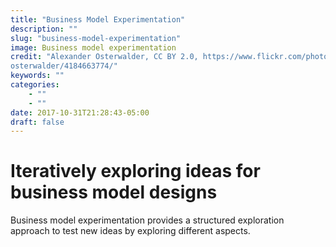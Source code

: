 ```yaml
---
title: "Business Model Experimentation"
description: ""
slug: "business-model-experimentation"
image: Business model experimentation
credit: "Alexander Osterwalder, CC BY 2.0, https://www.flickr.com/photos/osterwalder/4184663774/"
keywords: ""
categories:
    - ""
    - ""
date: 2017-10-31T21:28:43-05:00
draft: false
---
```

# Iteratively exploring ideas for business model designs

Business model experimentation provides a  structured exploration approach to test new  ideas by exploring different aspects. 
